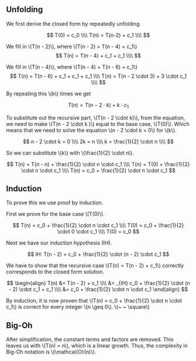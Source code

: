 ## Unfolding
We first derive the closed form by repeatedly unfolding.

$$
T(0) = c_0 \\\\
T(n) = T(n-2) + c_1 \\\\
$$

We fill in \\(T(n - 2)\\), where \\(T(n - 2) = T(n - 4) + c_1\\)
$$
T(n) = T(n - 4) + c_1 + c_1 \\\\
$$

We fill in \\(T(n - 4)\\), where \\(T(n - 4) = T(n - 6) + c_1\\)
$$
T(n) = T(n - 6) + c_1 + c_1 + c_1 \\\\
T(n) = T(n - 2 \cdot 3) + 3 \cdot c_1 \\\\
$$

By repeating this \\(k\\) times we get

$$
T(n) = T(n - 2 \cdot k) + k \cdot c_1
$$

To substitute out the recursive part, \\(T(n - 2 \cdot k)\\), from the equation, we need to make \\(T(n - 2 \cdot k )\\) equal to the base case, \\(T(0)\\).
Which means that we need to solve the equation \\(n - 2 \cdot k = 0\\) for \\(k\\).

$$
n - 2 \cdot k = 0 \\\\
2k = n \\\\
k = \frac{1}{2} \cdot n \\\\
$$

So we can substitute \\(k\\) with \\(\frac{1}{2} \cdot n\\).

$$
T(n) = T(n - n) + \frac{1}{2} \cdot n \cdot c_1 \\\\
T(n) = T(0) + \frac{1}{2} \cdot n \cdot c_1 \\\\
T(n) = c_0 + \frac{1}{2} \cdot n \cdot c_1
$$

## Induction

To prove this we use proof by induction.

First we prove for the base case \\(T(0)\\).

$$
T(n) = c_0 + \frac{1}{2} \cdot n \cdot c_1 \\\\
T(0) = c_0 + \frac{1}{2} \cdot 0 \cdot c_1 \\\\
T(0) = c_0
$$

Next we have our induction hypothesis (IH).

$$
IH: T(n - 2) = c_0 + \frac{1}{2} \cdot (n - 2) \cdot c_1 
$$

We have to show that the recursive case \\(T(n) = T(n - 2) + c_1\\) correctly corresponds to the closed form solution.

$$
\begin{align}
T(n) &= T(n - 2) + c_1 \\\\
     &= _{IH} c_0 + \frac{1}{2} \cdot (n - 2) \cdot c_1 + c_1 \\\\
     &= c_0 + \frac{1}{2} \cdot n \cdot c_1
\end{align}
$$

By induction, it is now proven that \\(T(n) = c_0 + \frac{1}{2} \cdot n \cdot c_1\\) is correct for every integer \\(n \geq 0\\). \\(~ ~ \square\\)

## Big-Oh

After simplification, the constant terms and factors are removed. This leaves us with \\(T(n) = n\\), which is a linear growth. Thus, the complexity in Big-Oh notation is \\(\mathcal{O}(n)\\).
